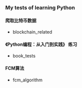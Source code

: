### My tests of learning Python

#### 爬取比特币数据
- blockchain_related

#### 《Python编程：从入门到实践》 练习
- book_tests

#### FCM算法
- fcm_algorithm